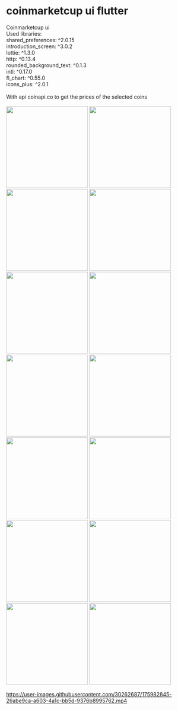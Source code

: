 # coinmarketcup ui flutter

Coinmarketcup ui<br/>
Used libraries:<br/>
  shared_preferences: ^2.0.15<br/>
  introduction_screen: ^3.0.2<br/>
  lottie: ^1.3.0<br/>
  http: ^0.13.4<br/>
  rounded_background_text: ^0.1.3<br/>
  intl: ^0.17.0<br/>
  fl_chart: ^0.55.0<br/>
  icons_plus: ^2.0.1<br/>
  <br/>
  With api coinapi.co to get the prices of the selected coins<br/><br/>
  <img src="https://user-images.githubusercontent.com/30262687/175979697-511dda57-2332-4661-a7f6-68ccd1d08bfe.png" width="220">
    <img src="https://user-images.githubusercontent.com/30262687/175979703-e4526c53-53db-4f98-a7d4-1bcdfd3d8f9d.png" width="220">
      <img src="https://user-images.githubusercontent.com/30262687/175979711-37dd6127-1328-47a9-a5f2-5f247275c78f.png" width="220">
        <img src="https://user-images.githubusercontent.com/30262687/175979717-241ee13b-ca5a-439f-96fa-777dcb2bcf30.png" width="220">
          <img src="https://user-images.githubusercontent.com/30262687/175979719-7b140b61-bfba-4e43-9599-d4e01b7dfd69.png" width="220">
            <img src="https://user-images.githubusercontent.com/30262687/175979721-b4ac35c6-94d3-4556-9693-1fac7457adea.png" width="220">
              <img src="https://user-images.githubusercontent.com/30262687/175979724-f9577b93-7143-4395-b987-b5a1f67f83e9.png" width="220">
                <img src="https://user-images.githubusercontent.com/30262687/175979726-72035ca8-5533-4039-be8f-505683987d7e.png" width="220">
                  <img src="https://user-images.githubusercontent.com/30262687/175979729-78ca895e-9993-4420-9fad-a93361e1ef3a.png" width="220">
                    <img src="https://user-images.githubusercontent.com/30262687/175979731-1080cb46-5aff-4686-a86e-7a016e2f5bef.png" width="220">
                      <img src="https://user-images.githubusercontent.com/30262687/175979732-d203e199-8db6-47c6-8426-4b6aa05f258f.png" width="220">
                        <img src="https://user-images.githubusercontent.com/30262687/175979734-22df0b1b-b2d5-4d87-b299-c8d5e052c9f3.png" width="220">
                          <img src="https://user-images.githubusercontent.com/30262687/175979736-d7371e36-fb95-40d3-b5af-621b893ee718.png" width="220">
                            <img src="https://user-images.githubusercontent.com/30262687/175979737-79be8429-2973-487a-92dc-a3708ce94e41.png" width="220">
                            <br/>
                            
https://user-images.githubusercontent.com/30262687/175982845-26abe9ca-a603-4a1c-bb5d-9376b8995762.mp4


  
 
